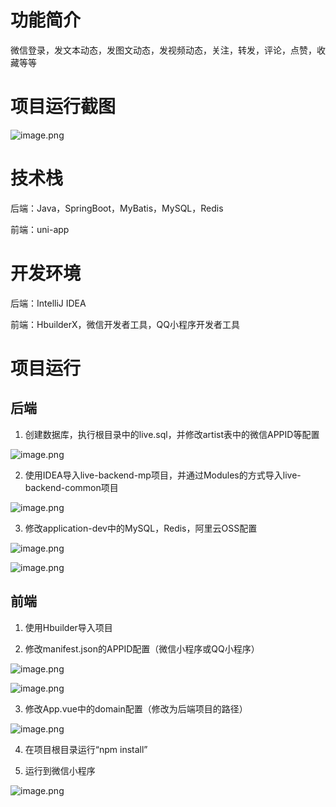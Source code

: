 # 功能简介

微信登录，发文本动态，发图文动态，发视频动态，关注，转发，评论，点赞，收藏等等

# 项目运行截图

![image.png](https://upload-images.jianshu.io/upload_images/1754553-a870b839d364ca92.png?imageMogr2/auto-orient/strip%7CimageView2/2/w/1240)

# 技术栈

后端：Java，SpringBoot，MyBatis，MySQL，Redis

前端：uni-app

# 开发环境

后端：IntelliJ IDEA

前端：HbuilderX，微信开发者工具，QQ小程序开发者工具

# 项目运行

## 后端

1. 创建数据库，执行根目录中的live.sql，并修改artist表中的微信APPID等配置

![image.png](https://upload-images.jianshu.io/upload_images/1754553-996c58c6a5bd443c.png?imageMogr2/auto-orient/strip%7CimageView2/2/w/1240)

2. 使用IDEA导入live-backend-mp项目，并通过Modules的方式导入live-backend-common项目

![image.png](https://upload-images.jianshu.io/upload_images/1754553-b9c521cc05c9daf4.png?imageMogr2/auto-orient/strip%7CimageView2/2/w/1240)

3. 修改application-dev中的MySQL，Redis，阿里云OSS配置

![image.png](https://upload-images.jianshu.io/upload_images/1754553-9f45dc596be980de.png?imageMogr2/auto-orient/strip%7CimageView2/2/w/1240)

![image.png](https://upload-images.jianshu.io/upload_images/1754553-202694c75f360a9a.png?imageMogr2/auto-orient/strip%7CimageView2/2/w/1240)

## 前端

1. 使用Hbuilder导入项目

2. 修改manifest.json的APPID配置（微信小程序或QQ小程序）

![image.png](https://upload-images.jianshu.io/upload_images/1754553-ee5278336889869c.png?imageMogr2/auto-orient/strip%7CimageView2/2/w/1240)

![image.png](https://upload-images.jianshu.io/upload_images/1754553-d4d9f7f24328b0f3.png?imageMogr2/auto-orient/strip%7CimageView2/2/w/1240)

3. 修改App.vue中的domain配置（修改为后端项目的路径）

![image.png](https://upload-images.jianshu.io/upload_images/1754553-26b1b3281e92399c.png?imageMogr2/auto-orient/strip%7CimageView2/2/w/1240)

4. 在项目根目录运行“npm install”

5. 运行到微信小程序

![image.png](https://upload-images.jianshu.io/upload_images/1754553-25c7af0b1cd18477.png?imageMogr2/auto-orient/strip%7CimageView2/2/w/1240)

